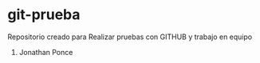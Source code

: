 # git-prueba
Repositorio creado para Realizar pruebas con GITHUB y trabajo en equipo
1. Jonathan Ponce
